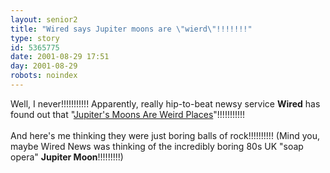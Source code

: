 ```yaml
---
layout: senior2
title: "Wired says Jupiter moons are \"wierd\"!!!!!!!"
type: story
id: 5365775
date: 2001-08-29 17:51
day: 2001-08-29
robots: noindex
---
```

Well, I never!!!!!!!!!!! Apparently, really hip-to-beat newsy service <b>Wired</b> has found out that "<a href="http://www.wired.com/news/technology/0,1282,46271,00.html">Jupiter's Moons Are Weird Places</a>"!!!!!!!!!!!<br/> <br/>And here's me thinking they were just boring balls of rock!!!!!!!!!! (Mind you, maybe Wired News was thinking of the incredibly boring 80s UK "soap opera" <b>Jupiter Moon</b>!!!!!!!!!)
